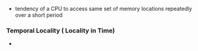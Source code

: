 - tendency of a CPU to access same set of memory locations repeatedly over a short period
### Temporal Locality ( Locality in Time)
- 
